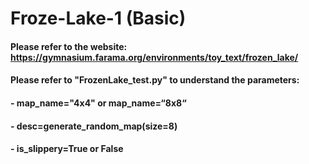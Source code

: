 # Froze-Lake-1 (Basic)
#### Please refer to the website: https://gymnasium.farama.org/environments/toy_text/frozen_lake/
#### Please refer to "FrozenLake_test.py" to understand the parameters:
#### - map_name="4x4" or map_name=“8x8“
#### - desc=generate_random_map(size=8)
#### - is_slippery=True or False
